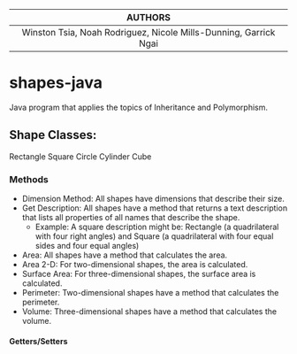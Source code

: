 |AUTHORS|
|:-:|
| Winston Tsia, Noah Rodriguez, Nicole Mills-Dunning,  Garrick Ngai |

# shapes-java
Java program that applies the topics of Inheritance and Polymorphism.

## Shape Classes:
Rectangle
Square
Circle
Cylinder
Cube

### Methods
- Dimension Method: All shapes have dimensions that describe their size.
- Get Description: All shapes have a method that returns a text description that lists all properties of all names that describe the shape.
  - Example: A square description might be: Rectangle (a quadrilateral with four right angles) and Square (a quadrilateral with four equal sides and four equal angles)
- Area: All shapes have a method that calculates the area.
- Area 2-D: For two-dimensional shapes, the area is calculated.
- Surface Area: For three-dimensional shapes, the surface area is calculated.
- Perimeter: Two-dimensional shapes have a method that calculates the perimeter.
- Volume: Three-dimensional shapes have a method that calculates the volume.

#### Getters/Setters
